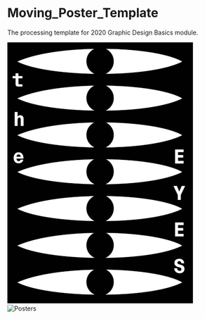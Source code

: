 # Moving_Poster_Template

The processing template for 2020 Graphic Design Basics module.

![Posters](/Raw/JT_Poster.gif?raw=true)  
![Posters](/Raw/RC_DS_Gif_Animation.gif?raw=true)  
